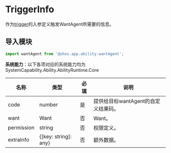 # TriggerInfo

作为[trigger](js-apis-app-ability-wantAgent.md#wantagenttrigger)的入参定义触发WantAgent所需要的信息。

## 导入模块

```ts
import wantAgent from '@ohos.app.ability.wantAgent';
```

**系统能力**：以下各项对应的系统能力均为SystemCapability.Ability.AbilityRuntime.Core

| 名称       | 类型                 | 必填 | 说明        |
| ---------- | --- |-------------------- | ----------- |
| code       | number               | 是   | 提供给目标wantAgent的自定义结果码。 |
| want       | Want                 | 否   | Want。        |
| permission | string               | 否   | 权限定义。    |
| extraInfo  | {[key: string]: any} | 否   | 额外数据。    |
